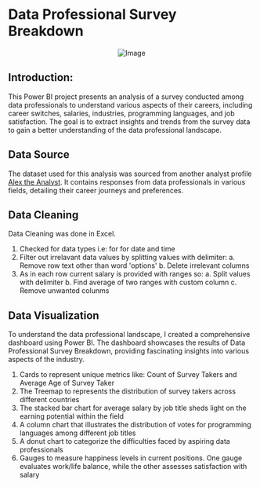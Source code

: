 # Data Professional Survey Breakdown
<p align="center">
  <img src="https://github.com/Tayyaba-Abro/Power-BI-Project/assets/47588244/d0ec431f-5785-48aa-96f0-757329a23474" alt="Image">
</p>

## Introduction: 
This Power BI project presents an analysis of a survey conducted among data professionals to understand various aspects of their careers, including career switches, salaries, industries, programming languages, and job satisfaction. The goal is to extract insights and trends from the survey data to gain a better understanding of the data professional landscape.

## Data Source 
The dataset used for this analysis was sourced from another analyst profile [Alex the Analyst](https://github.com/AlexTheAnalyst/Power-BI/blob/main/Power%20BI%20-%20Final%20Project.xlsx). It contains responses from data professionals in various fields, detailing their career journeys and preferences.

## Data Cleaning
Data Cleaning was done in Excel. 
1. Checked for data types i.e: for for date and time 
2. Filter out irrelavant data values by splitting values with delimiter:
   a. Remove row text other than word 'options'
   b. Delete irrelevant columns
3. As in each row current salary is provided with ranges so:
   a. Split values with delimiter
   b. Find average of two ranges with custom column
   c. Remove unwanted colunms

## Data Visualization 
To understand the data professional landscape, I created a comprehensive dashboard using Power BI. The dashboard showcases the results of Data Professional Survey Breakdown, providing fascinating insights into various aspects of the industry.

1. Cards to represent unique metrics like: Count of Survey Takers and Average Age of Survey Taker 
2. The Treemap to represents the distribution of survey takers across different countries
3. The stacked bar chart for average salary by job title sheds light on the earning potential within the field
4. A column chart that illustrates the distribution of votes for programming languages among different job titles
5. A donut chart to categorize the difficulties faced by aspiring data professionals
6. Gauges to measure happiness levels in current positions. One gauge evaluates work/life balance, while the other assesses satisfaction with salary
 

